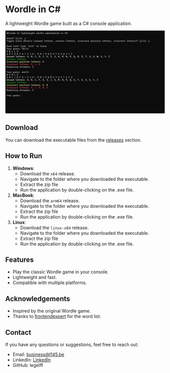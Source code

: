 # Wordle in C# 
A lightweight Wordle game built as a C# console application. 

![DemoWordle](demo.png)

## Download 
You can download the executable files from the [releases](https://github.com/legelff/Wordle-in-Csharp/releases) section. 

## How to Run 
1. **Windows**:
   - Download the `x64` release.
   - Navigate to the folder where you downloaded the executable.
   - Extract the zip file
   - Run the application by double-clicking on the .exe file.
2. **MacBook**:
   - Download the `arm64` release.
   - Navigate to the folder where you downloaded the executable.
   - Extract the zip file
   - Run the application by double-clicking on the .exe file.
3. **Linux**:
   - Download the `linux-x64` release.
   - Navigate to the folder where you downloaded the executable.
   - Extract the zip file
   - Run the application by double-clicking on the .exe file.

## Features 
- Play the classic Wordle game in your console.
- Lightweight and fast.
- Compatible with multiple platforms.

## Acknowledgements
- Inspired by the original Wordle game.
- Thanks to [frontendexpert](https://api.frontendexpert.io/api/fe/wordle-words) for the word list.

## Contact
If you have any questions or suggestions, feel free to reach out:

- Email: business@l145.be
- LinkedIn: [LinkedIn](https://www.linkedin.com/in/aryan-shah-752364295/)
- GitHub: legelff
